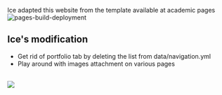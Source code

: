 Ice adapted this website from the template available at academic pages
![pages-build-deployment](https://github.com/academicpages/academicpages.github.io/actions/workflows/pages/pages-build-deployment/badge.svg)

## Ice's modification

* Get rid of portfolio tab by deleting the list from data/navigation.yml
* Play around with images attachment on various pages

<br/><img src='/images/favicon.ico'>
